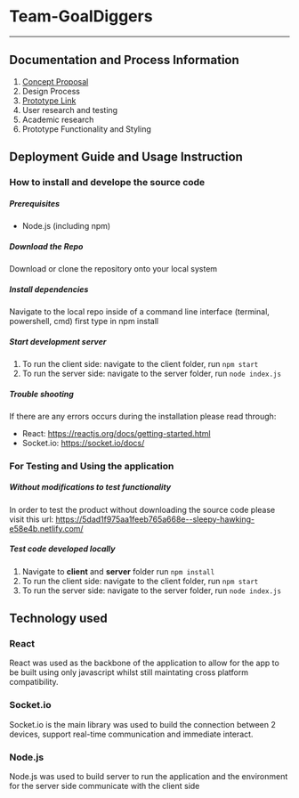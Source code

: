 # Team-GoalDiggers
***
## Documentation and Process Information
1. [Concept Proposal](https://github.com/deco3500-2019/Team-GoalDiggers/wiki/Proposal)
2. Design Process
3. [Prototype Link](https://5dad1f975aa1feeb765a668e--sleepy-hawking-e58e4b.netlify.com/)
4. User research and testing 
5. Academic research 
6. Prototype Functionality and Styling
## Deployment Guide and Usage Instruction 
### How to install and develope the source code 
##### Prerequisites
- Node.js (including npm)
##### Download the Repo
Download or clone the repository onto your local system
##### Install dependencies 
Navigate to the local repo inside of a command line interface (terminal, powershell, cmd) first type in npm install
##### Start development server 
1. To run the client side: navigate to the client folder, run `npm start` 
2. To run the server side: navigate to the server folder, run `node index.js`
##### Trouble shooting
If there are any errors occurs during the installation please read through: 
- React: https://reactjs.org/docs/getting-started.html
- Socket.io: https://socket.io/docs/
### For Testing and Using the application
##### Without modifications to test functionality
In order to test the product without downloading the source code please visit this url: https://5dad1f975aa1feeb765a668e--sleepy-hawking-e58e4b.netlify.com/
##### Test code developed locally
1. Navigate to **client** and **server** folder run `npm install`
2. To run the client side: navigate to the client folder, run `npm start` 
3. To run the server side: navigate to the server folder, run `node index.js`
## Technology used
### React
React was used as the backbone of the application to allow for the app to be built using only javascript whilst still maintating cross platform compatibility. 
### Socket.io
Socket.io is the main library was used to build the connection between 2 devices, support real-time communication and immediate interact. 
### Node.js 
Node.js was used to build server to run the application and the environment for the server side communicate with the client side
